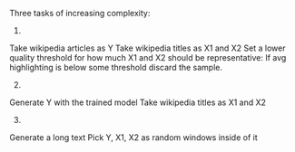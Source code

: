 Three tasks of increasing complexity: 

1. 
Take wikipedia articles as Y
Take wikipedia titles as X1 and X2 
Set a lower quality threshold for how much X1 and X2 should be representative:
If avg highlighting is below some threshold discard the sample. 

2. 
Generate Y with the trained model 
Take wikipedia titles as X1 and X2 

3. 
Generate a long text 
Pick Y, X1, X2 as random windows inside of it
